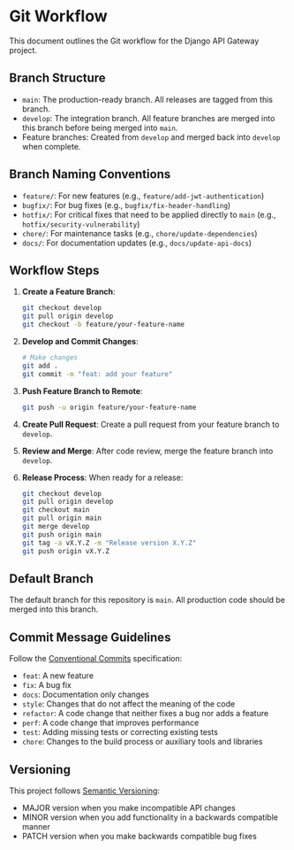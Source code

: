 # Git Workflow

This document outlines the Git workflow for the Django API Gateway project.

## Branch Structure

- `main`: The production-ready branch. All releases are tagged from this branch.
- `develop`: The integration branch. All feature branches are merged into this branch before being merged into `main`.
- Feature branches: Created from `develop` and merged back into `develop` when complete.

## Branch Naming Conventions

- `feature/`: For new features (e.g., `feature/add-jwt-authentication`)
- `bugfix/`: For bug fixes (e.g., `bugfix/fix-header-handling`)
- `hotfix/`: For critical fixes that need to be applied directly to `main` (e.g., `hotfix/security-vulnerability`)
- `chore/`: For maintenance tasks (e.g., `chore/update-dependencies`)
- `docs/`: For documentation updates (e.g., `docs/update-api-docs`)

## Workflow Steps

1. **Create a Feature Branch**:
   ```bash
   git checkout develop
   git pull origin develop
   git checkout -b feature/your-feature-name
   ```

2. **Develop and Commit Changes**:
   ```bash
   # Make changes
   git add .
   git commit -m "feat: add your feature"
   ```

3. **Push Feature Branch to Remote**:
   ```bash
   git push -u origin feature/your-feature-name
   ```

4. **Create Pull Request**:
   Create a pull request from your feature branch to `develop`.

5. **Review and Merge**:
   After code review, merge the feature branch into `develop`.

6. **Release Process**:
   When ready for a release:
   ```bash
   git checkout develop
   git pull origin develop
   git checkout main
   git pull origin main
   git merge develop
   git push origin main
   git tag -a vX.Y.Z -m "Release version X.Y.Z"
   git push origin vX.Y.Z
   ```

## Default Branch

The default branch for this repository is `main`. All production code should be merged into this branch.

## Commit Message Guidelines

Follow the [Conventional Commits](https://www.conventionalcommits.org/) specification:

- `feat`: A new feature
- `fix`: A bug fix
- `docs`: Documentation only changes
- `style`: Changes that do not affect the meaning of the code
- `refactor`: A code change that neither fixes a bug nor adds a feature
- `perf`: A code change that improves performance
- `test`: Adding missing tests or correcting existing tests
- `chore`: Changes to the build process or auxiliary tools and libraries

## Versioning

This project follows [Semantic Versioning](https://semver.org/):

- MAJOR version when you make incompatible API changes
- MINOR version when you add functionality in a backwards compatible manner
- PATCH version when you make backwards compatible bug fixes